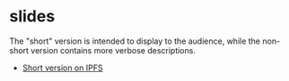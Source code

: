 # slides

The "short" version is intended to display to the audience, while the non-short version contains  more verbose descriptions.

* [Short version on IPFS](https://gateway.temporal.cloud/ipfs/QmSU2o5Jq2R69rZmPbALJSf1FMUQbxnperRZTuGPFhoWYR)
